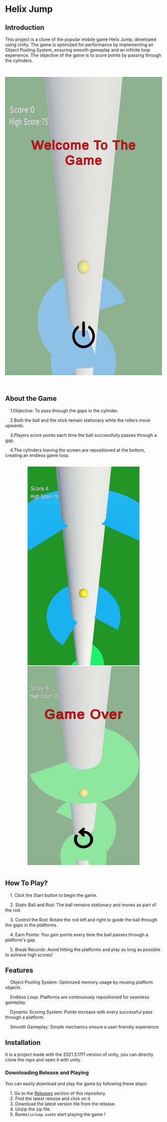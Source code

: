 # Helix Jump
## Introduction

This project is a clone of the popular mobile game Helix Jump, developed using Unity. The game is optimized for performance by implementing an Object Pooling System, ensuring smooth gameplay and an infinite loop experience. The objective of the game is to score points by passing through the cylinders.

<br>
<p align = "center"">
<img src = "Screenshots/Startgame-Menu.jpg" alt = "In-Game width="540" height="960"/>
</p>
<br>

## About the Game
  &nbsp;&nbsp;&nbsp; 1.Objective: To pass through the gaps in the cylinder.
  
  &nbsp;&nbsp;&nbsp; 2.Both the ball and the stick remain stationary while the rollers move upwards.
  
  &nbsp;&nbsp;&nbsp; 3.Players score points each time the ball successfully passes through a gap.
  
  &nbsp;&nbsp;&nbsp; 4.The cylinders leaving the screen are repositioned at the bottom, creating an endless game loop.
  

<div style="display: flex; justify-content: space-between;">
  <p align = "center">
   <img src="Screenshots/Ingame-Menu.jpg" width="360" height="640" alt="In-Game" />
   <img src="Screenshots/Endgame-Menu.jpg" width="360" height="640" alt="End-Game"/>
</div>

## How To Play?
&nbsp;&nbsp;&nbsp; 1. Click the Start button to begin the game.

&nbsp;&nbsp;&nbsp; 2. Static Ball and Rod: The ball remains stationary and moves as part of the rod.

&nbsp;&nbsp;&nbsp; 3. Control the Rod: Rotate the rod left and right to guide the ball through the gaps in the platforms.

&nbsp;&nbsp;&nbsp; 4. Earn Points: You gain points every time the ball passes through a platform's gap.

&nbsp;&nbsp;&nbsp; 5. Break Records: Avoid hitting the platforms and play as long as possible to achieve high scores!

 ## Features
 &nbsp;&nbsp;&nbsp; Object Pooling System: Optimized memory usage by reusing platform objects.
 
 &nbsp;&nbsp;&nbsp; Endless Loop: Platforms are continuously repositioned for seamless gameplay.
 
 &nbsp;&nbsp;&nbsp; Dynamic Scoring System: Points increase with every successful pass through a platform.
 
 &nbsp;&nbsp;&nbsp; Smooth Gameplay: Simple mechanics ensure a user-friendly experience.

## Installation

It is a project made with the 2021.3.17f1 version of unity, you can directly clone the repo and open it with unity.

### Downloading Release and Playing

You can easily download and play the game by following these steps:

&nbsp;&nbsp;&nbsp; 1. Go to the [Releases](https://github.com/aykutbaglan/HelixJump/releases) section of this repository.  
&nbsp;&nbsp;&nbsp; 2. Find the latest release and click on it.  
&nbsp;&nbsp;&nbsp; 3. Download the  latest version file from the release.  
&nbsp;&nbsp;&nbsp; 4. Unzip the zip file.    
&nbsp;&nbsp;&nbsp; 5. Run`HelixJump.exe`to start playing the game !  
